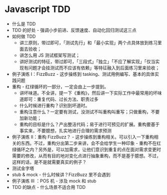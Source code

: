 # Javascript TDD

* 什么是 TDD
* TDD 的好处 - 强调小步前进、反馈速度、自动化回归测试这三点
* 如何做 TDD
  * 讲三原则，带过即可，「测试先行」和「最小实现」两个点具体放到练习里面去验收；
  * 讲怎么用 JS 测试框架写测试；
  * 讲好测试的特征，带过即可，「三段式」「独立」「不应了解实现」「仅当实现有问题才会挂测试而不应该有依赖」等特征融入到后面练习里来验收；
* 例子演练 I：FizzBuzz - 这步操练到 tasking、测试用例编写、基本的具体实践问题
* 重构 - 红绿循环的一部分，一定会由上一步提到。
  * 讲坏味道。不全讲，提一下《重构》，然后讲一下实际工作中最常用的坏味道即可：重复代码、过长方法、职责过多
  * 什么时候进行重构？识别到坏道时。
  * 重构注意什么？一定要有测试，没测试不叫重构叫重写；只做重构，不要加新功能；
  * 重构的目标是什么？产出整洁代码；易于进行可预见的扩展。重构要基于事实来，不要臆想，扎实地进行合理的需求预测
* 例子演练 II：重构 FizzBuzz？ - 这步操练到重构相关。可以引入一下重构相关的东西。不过，重构分出第二步来讲，会不会给学生一种印象 - 重构不在红绿循环之内？另外是，可以加需求，让他们意识到重复的点在面对需求变更时需要的修改，从而有目的地对变化点进行抽象重构，而不是基于臆想。不过，这样的话，是不是就需要真实的例子？
* 测试金字塔
* stub & mock - 什么时候讲？FizzBuzz 里不会遇到
* 例子演练 III ：POS 机 - 涉及 mock 和 stub
* TDD 的缺点 - 什么场景不适合用 TDD



